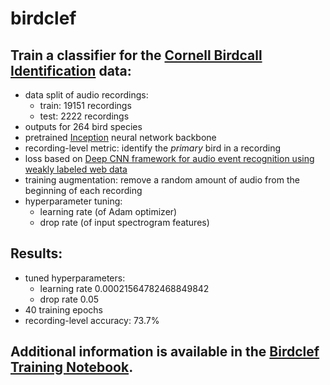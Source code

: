 # birdclef

## Train a classifier for the [Cornell Birdcall Identification](https://www.kaggle.com/competitions/birdsong-recognition) data:
* data split of audio recordings:
    * train: 19151 recordings
    * test: 2222 recordings
* outputs for 264 bird species
* pretrained [Inception](https://openaccess.thecvf.com/content_cvpr_2016/papers/Szegedy_Rethinking_the_Inception_CVPR_2016_paper.pdf) neural network backbone
* recording-level metric: identify the _primary_ bird in a recording
* loss based on [Deep CNN framework for audio event recognition using weakly labeled web data](https://deepai.org/publication/deep-cnn-framework-for-audio-event-recognition-using-weakly-labeled-web-data)
* training augmentation: remove a random amount of audio from the beginning of each recording
* hyperparameter tuning:
    *  learning rate (of Adam optimizer)
    *  drop rate (of input spectrogram features)

## Results:
* tuned hyperparameters:
    * learning rate 0.00021564782468849842
    * drop rate 0.05
* 40 training epochs
* recording-level accuracy: 73.7%

## Additional information is available in the [Birdclef Training Notebook](birdclef-modeling.ipynb).
